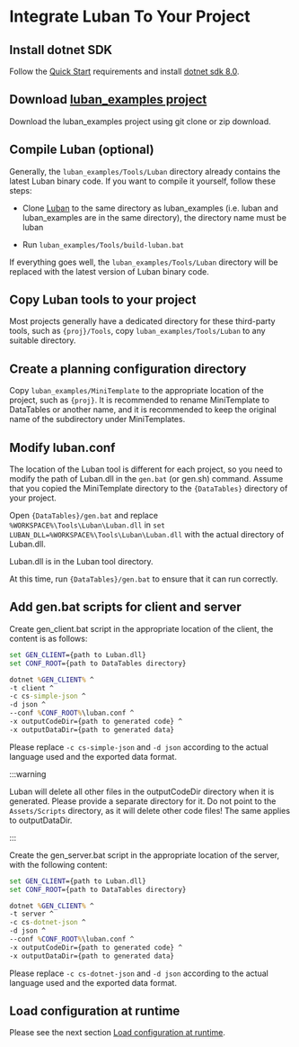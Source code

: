 # Integrate Luban To Your Project

## Install dotnet SDK

Follow the [Quick Start](./quickstart) requirements and install [dotnet sdk 8.0](https://dotnet.microsoft.com/download/dotnet/8.0).

## Download [luban_examples project](https://github.com/focus-creative-games/luban_examples)

Download the luban_examples project using git clone or zip download.

## Compile Luban (optional)

Generally, the `luban_examples/Tools/Luban` directory already contains the latest Luban binary code. If you want to compile it yourself, follow these steps:

- Clone [Luban](https://gitee.com/focus-creative-games/luban) to the same directory as luban_examples (i.e. luban and luban_examples are in the same directory), the directory name must be luban

- Run `luban_examples/Tools/build-luban.bat`

If everything goes well, the `luban_examples/Tools/Luban` directory will be replaced with the latest version of Luban binary code.

## Copy Luban tools to your project

Most projects generally have a dedicated directory for these third-party tools, such as `{proj}/Tools`, copy `luban_examples/Tools/Luban` to any suitable directory.

## Create a planning configuration directory

Copy `luban_examples/MiniTemplate` to the appropriate location of the project, such as `{proj}`. It is recommended to rename MiniTemplate to DataTables or another name, and it is recommended to keep the original name of the subdirectory under MiniTemplates.

## Modify luban.conf

The location of the Luban tool is different for each project, so you need to modify the path of Luban.dll in the `gen.bat` (or gen.sh) command. Assume that you copied the MiniTemplate directory to the `{DataTables}` directory of your project.

Open `{DataTables}/gen.bat` and replace `%WORKSPACE%\Tools\Luban\Luban.dll` in `set LUBAN_DLL=%WORKSPACE%\Tools\Luban\Luban.dll` with the actual directory of Luban.dll.

Luban.dll is in the Luban tool directory.

At this time, run `{DataTables}/gen.bat` to ensure that it can run correctly.

## Add gen.bat scripts for client and server

Create gen_client.bat script in the appropriate location of the client, the content is as follows:

```bat
set GEN_CLIENT={path to Luban.dll}
set CONF_ROOT={path to DataTables directory}

dotnet %GEN_CLIENT% ^
-t client ^
-c cs-simple-json ^
-d json ^
--conf %CONF_ROOT%\luban.conf ^
-x outputCodeDir={path to generated code} ^
-x outputDataDir={path to generated data}

```

Please replace `-c cs-simple-json` and `-d json` according to the actual language used and the exported data format.

:::warning

Luban will delete all other files in the outputCodeDir directory when it is generated. Please provide a separate directory for it. Do not point to the `Assets/Scripts` directory, as it will delete other code files! The same applies to outputDataDir.

:::

Create the gen_server.bat script in the appropriate location of the server, with the following content:

```bat
set GEN_CLIENT={path to Luban.dll}
set CONF_ROOT={path to DataTables directory}

dotnet %GEN_CLIENT% ^
-t server ^
-c cs-dotnet-json ^
-d json ^
--conf %CONF_ROOT%\luban.conf ^
-x outputCodeDir={path to generated code} ^
-x outputDataDir={path to generated data}

```

Please replace `-c cs-dotnet-json` and `-d json` according to the actual language used and the exported data format.

## Load configuration at runtime

Please see the next section [Load configuration at runtime](./loadinruntime).
